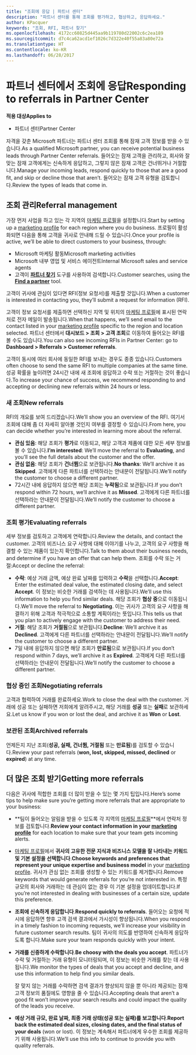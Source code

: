 ```yaml
---
title: "조회에 응답 | 파트너 센터"
description: "파트너 센터를 통해 조회를 평가하고, 협상하고, 응답하세요."
author: KPacquer
keywords: "조회, RFI, 파트너 찾기"
ms.openlocfilehash: 4172cc60825d445aa9b119780d22002c6c2ea189
ms.sourcegitcommit: d7c4ca62acd1ef1026c7d322e40f55a83a80e72a
ms.translationtype: HT
ms.contentlocale: ko-KR
ms.lasthandoff: 06/28/2017
---
```

# <a name="responding-to-referrals-in-partner-center"></a><span data-ttu-id="c901c-104">파트너 센터에서 조회에 응답</span><span class="sxs-lookup"><span data-stu-id="c901c-104">Responding to referrals in Partner Center</span></span>

**<span data-ttu-id="c901c-105">적용 대상</span><span class="sxs-lookup"><span data-stu-id="c901c-105">Applies to</span></span>**

-  <span data-ttu-id="c901c-106">파트너 센터</span><span class="sxs-lookup"><span data-stu-id="c901c-106">Partner Center</span></span>

<span data-ttu-id="c901c-107">자격을 갖춘 Microsoft 파트너는 파트너 센터 조회를 통해 잠재 고객 정보를 받을 수 있습니다.</span><span class="sxs-lookup"><span data-stu-id="c901c-107">As a qualified Microsoft partner, you can receive potential business leads through Partner Center referrals.</span></span> <span data-ttu-id="c901c-108">들어오는 잠재 고객을 관리하고, 회사와 잘 맞는 잠재 고객에게는 신속하게 응답하고, 그렇지 않은 잠재 고객은 건너뛰거나 거절합니다.</span><span class="sxs-lookup"><span data-stu-id="c901c-108">Manage your incoming leads, respond quickly to those that are a good fit, and skip or decline those that aren’t.</span></span> <span data-ttu-id="c901c-109">들어오는 잠재 고객 유형을 검토합니다.</span><span class="sxs-lookup"><span data-stu-id="c901c-109">Review the types of leads that come in.</span></span> 

## <a name="referral-management"></a><span data-ttu-id="c901c-110">조회 관리</span><span class="sxs-lookup"><span data-stu-id="c901c-110">Referral management</span></span>

<span data-ttu-id="c901c-111">가장 먼저 사업을 하고 있는 각 지역의 [마케팅 프로필](create-a-marketing-profile.md)을 설정합니다.</span><span class="sxs-lookup"><span data-stu-id="c901c-111">Start by setting up a [marketing profile](create-a-marketing-profile.md) for each region where you do business.</span></span> <span data-ttu-id="c901c-112">프로필이 활성화되면 다음을 통해 고객을 귀사로 안내해 드릴 수 있습니다.</span><span class="sxs-lookup"><span data-stu-id="c901c-112">Once your profile is active, we’ll be able to direct customers to your business, through:</span></span>

*  <span data-ttu-id="c901c-113">Microsoft 마케팅 활동</span><span class="sxs-lookup"><span data-stu-id="c901c-113">Microsoft marketing activities</span></span>
*  <span data-ttu-id="c901c-114">Microsoft 내부 영업 및 서비스 에이전트</span><span class="sxs-lookup"><span data-stu-id="c901c-114">Internal Microsoft sales and service agents</span></span>
*  <span data-ttu-id="c901c-115">고객이 **[파트너 찾기](https://partnercenter.microsoft.com/pcv/search)** 도구를 사용하여 검색합니다.</span><span class="sxs-lookup"><span data-stu-id="c901c-115">Customer searches, using the **[Find a partner](https://partnercenter.microsoft.com/pcv/search)** tool.</span></span>

<span data-ttu-id="c901c-116">고객이 귀사에 관심이 있다면 RFI(정보 요청서)를 제출할 것입니다.</span><span class="sxs-lookup"><span data-stu-id="c901c-116">When a customer is interested in contacting you, they’ll submit a request for information (RFI).</span></span> 

<span data-ttu-id="c901c-117">고객이 정보 요청서를 제출하면 선택하신 지역 및 위치의 [마케팅 프로필](create-a-marketing-profile.md)에 표시된 연락처로 전자 메일이 발송됩니다.</span><span class="sxs-lookup"><span data-stu-id="c901c-117">When that happens, we’ll send email to the contact listed in your [marketing profile](create-a-marketing-profile.md) specific to the region and location selected.</span></span> <span data-ttu-id="c901c-118">파트너 센터에서 **대시보드 > 조회 > 고객 조회**로 이동하여 들어오는 RFI를 볼 수도 있습니다.</span><span class="sxs-lookup"><span data-stu-id="c901c-118">You can also see incoming RFIs in Partner Center: go to **Dashboard > Referrals > Customer referrals**.</span></span>

<span data-ttu-id="c901c-119">고객이 동시에 여러 회사에 동일한 RFI를 보내는 경우도 종종 있습니다.</span><span class="sxs-lookup"><span data-stu-id="c901c-119">Customers often choose to send the same RFI to multiple companies at the same time.</span></span> <span data-ttu-id="c901c-120">성공 확률을 높이려면 24시간 내에 새 조회에 응답하고 수락 또는 거절하는 것이 좋습니다.</span><span class="sxs-lookup"><span data-stu-id="c901c-120">To increase your chance of success, we recommend responding to and accepting or declining new referrals within 24 hours or less.</span></span>

### <a name="new-referrals"></a><span data-ttu-id="c901c-121">새 조회</span><span class="sxs-lookup"><span data-stu-id="c901c-121">New referrals</span></span>

<span data-ttu-id="c901c-122">RFI의 개요를 보여 드리겠습니다.</span><span class="sxs-lookup"><span data-stu-id="c901c-122">We’ll show you an overview of the RFI.</span></span> <span data-ttu-id="c901c-123">여기서 조회에 대해 좀 더 자세히 알아볼 것인지 여부를 결정할 수 있습니다.</span><span class="sxs-lookup"><span data-stu-id="c901c-123">From here, you can decide whether you’re interested in learning more about the referral.</span></span> 

*  <span data-ttu-id="c901c-124">**관심 있음**: 해당 조회가 **평가**로 이동되고, 해당 고객과 제품에 대한 모든 세부 정보를 볼 수 있습니다.</span><span class="sxs-lookup"><span data-stu-id="c901c-124">**I’m interested**: We’ll move the referral to **Evaluating**, and you’ll see the full details about the customer and the offer.</span></span> 
*  <span data-ttu-id="c901c-125">**관심 없음**: 해당 조회가 **건너뜀**으로 보관됩니다.</span><span class="sxs-lookup"><span data-stu-id="c901c-125">**No thanks**: We’ll archive it as **Skipped**.</span></span> <span data-ttu-id="c901c-126">고객에게 다른 파트너를 선택하라는 안내문이 전달됩니다.</span><span class="sxs-lookup"><span data-stu-id="c901c-126">We’ll notify the customer to choose a different partner.</span></span>
*  <span data-ttu-id="c901c-127">72시간 내에 응답하지 않으면 해당 조회는 **누락됨**으로 보관됩니다.</span><span class="sxs-lookup"><span data-stu-id="c901c-127">If you don’t respond within 72 hours, we’ll archive it as **Missed**.</span></span> <span data-ttu-id="c901c-128">고객에게 다른 파트너를 선택하라는 안내문이 전달됩니다.</span><span class="sxs-lookup"><span data-stu-id="c901c-128">We’ll notify the customer to choose a different partner.</span></span>

### <a name="evaluating-referrals"></a><span data-ttu-id="c901c-129">조회 평가</span><span class="sxs-lookup"><span data-stu-id="c901c-129">Evaluating referrals</span></span>

<span data-ttu-id="c901c-130">세부 정보를 검토하고 고객에게 연락합니다.</span><span class="sxs-lookup"><span data-stu-id="c901c-130">Review the details, and contact the customer.</span></span> <span data-ttu-id="c901c-131">고객의 비즈니스 요구 사항에 대해 이야기를 나누고, 고객의 요구 사항을 해결할 수 있는 제품이 있는지 확인합니다.</span><span class="sxs-lookup"><span data-stu-id="c901c-131">Talk to them about their business needs, and determine if you have an offer that can help them.</span></span> <span data-ttu-id="c901c-132">조회를 수락 또는 거절:</span><span class="sxs-lookup"><span data-stu-id="c901c-132">Accept or decline the referral:</span></span> 

*  <span data-ttu-id="c901c-133">**수락**: 예상 거래 금액, 예상 완료 날짜를 입력하고 **수락**을 선택합니다.</span><span class="sxs-lookup"><span data-stu-id="c901c-133">**Accept**: Enter the estimated deal value, the estimated closing date, and select **Accept**.</span></span> <span data-ttu-id="c901c-134">이 정보는 비슷한 거래를 검색하는 데 사용됩니다.</span><span class="sxs-lookup"><span data-stu-id="c901c-134">We’ll use this information to help you find similar deals.</span></span> <span data-ttu-id="c901c-135">해당 조회가 **협상 중**으로 이동됩니다.</span><span class="sxs-lookup"><span data-stu-id="c901c-135">We’ll move the referral to **Negotiating**.</span></span> <span data-ttu-id="c901c-136">이는 귀사가 고객의 요구 사항을 해결하기 위해 고객과 적극적으로 소통할 계획이라는 뜻입니다.</span><span class="sxs-lookup"><span data-stu-id="c901c-136">This tells us that you plan to actively engage with the customer to address their need.</span></span>
*  <span data-ttu-id="c901c-137">**거절**: 해당 조회가 **거절됨**으로 보관됩니다.</span><span class="sxs-lookup"><span data-stu-id="c901c-137">**Decline**: We’ll archive it as **Declined**.</span></span> <span data-ttu-id="c901c-138">고객에게 다른 파트너를 선택하라는 안내문이 전달됩니다.</span><span class="sxs-lookup"><span data-stu-id="c901c-138">We’ll notify the customer to choose a different partner.</span></span>
*  <span data-ttu-id="c901c-139">7일 내에 응답하지 않으면 해당 조회가 **만료됨**으로 보관됩니다.</span><span class="sxs-lookup"><span data-stu-id="c901c-139">If you don’t respond within 7 days, we’ll archive it as **Expired**.</span></span> <span data-ttu-id="c901c-140">고객에게 다른 파트너를 선택하라는 안내문이 전달됩니다.</span><span class="sxs-lookup"><span data-stu-id="c901c-140">We’ll notify the customer to choose a different partner.</span></span>

### <a name="negotiating-referrals"></a><span data-ttu-id="c901c-141">협상 중인 조회</span><span class="sxs-lookup"><span data-stu-id="c901c-141">Negotiating referrals</span></span>

<span data-ttu-id="c901c-142">고객과 협력하여 거래를 완료하세요.</span><span class="sxs-lookup"><span data-stu-id="c901c-142">Work to close the deal with the customer.</span></span> <span data-ttu-id="c901c-143">거래에 성공 또는 실패하면 저희에게 알려주시고, 해당 거래를 **성공** 또는 **실패**로 보관하세요.</span><span class="sxs-lookup"><span data-stu-id="c901c-143">Let us know if you won or lost the deal, and archive it as **Won** or **Lost**.</span></span> 

### <a name="archived-referrals"></a><span data-ttu-id="c901c-144">보관된 조회</span><span class="sxs-lookup"><span data-stu-id="c901c-144">Archived referrals</span></span>

<span data-ttu-id="c901c-145">언제든지 지난 조회(**성공, 실패, 건너뜀, 거절됨** 또는 **만료됨**)를 검토할 수 있습니다.</span><span class="sxs-lookup"><span data-stu-id="c901c-145">Review your past referrals (**won, lost, skipped, missed, declined** or **expired**) at any time.</span></span> 

## <a name="getting-more-referrals"></a><span data-ttu-id="c901c-146">더 많은 조회 받기</span><span class="sxs-lookup"><span data-stu-id="c901c-146">Getting more referrals</span></span>

<span data-ttu-id="c901c-147">다음은 귀사에 적합한 조회를 더 많이 받을 수 있는 몇 가지 팁입니다.</span><span class="sxs-lookup"><span data-stu-id="c901c-147">Here’s some tips to help make sure you’re getting more referrals that are appropriate to your business:</span></span>

*  <span data-ttu-id="c901c-148">**팀이 들어오는 알림을 받을 수 있도록 각 지역의 [마케팅 프로필](create-a-marketing-profile.md)**에서 연락처 정보를 검토합니다.</span><span class="sxs-lookup"><span data-stu-id="c901c-148">**Review your contact information in your [marketing profile](create-a-marketing-profile.md)** for each location to make sure that your team gets incoming alerts.</span></span>

*  <span data-ttu-id="c901c-149">[마케팅 프로필](create-a-marketing-profile.md)에서 **귀사의 고유한 전문 지식과 비즈니스 모델을 잘 나타내는 키워드 및 기본 설정을 선택합니다**.</span><span class="sxs-lookup"><span data-stu-id="c901c-149">**Choose keywords and preferences that represent your unique expertise and business model** in your [marketing profile](create-a-marketing-profile.md).</span></span> <span data-ttu-id="c901c-150">귀사가 관심 없는 조회를 생성할 수 있는 키워드를 제거합니다.</span><span class="sxs-lookup"><span data-stu-id="c901c-150">Remove keywords that would generate referrals for you’re not interested in.</span></span> <span data-ttu-id="c901c-151">특정 규모의 회사와 거래하는 데 관심이 없는 경우 이 기본 설정을 업데이트합니다.</span><span class="sxs-lookup"><span data-stu-id="c901c-151">If you’re not interested in dealing with businesses of a certain size, update this preference.</span></span>

*  <span data-ttu-id="c901c-152">**조회에 신속하게 응답합니다**.</span><span class="sxs-lookup"><span data-stu-id="c901c-152">**Respond quickly to referrals**.</span></span> <span data-ttu-id="c901c-153">들어오는 요청에 적시에 응답하면 향후 고객 검색 결과에서 가시성이 향상됩니다.</span><span class="sxs-lookup"><span data-stu-id="c901c-153">When you respond in a timely fashion to incoming requests, we’ll increase your visibility in future customer search results.</span></span> <span data-ttu-id="c901c-154">팀이 귀사의 의도를 반영하여 신속하게 응답하도록 합니다.</span><span class="sxs-lookup"><span data-stu-id="c901c-154">Make sure your team responds quickly with your intent.</span></span>

*  <span data-ttu-id="c901c-155">**거래를 신중하게 수락합니다**.</span><span class="sxs-lookup"><span data-stu-id="c901c-155">**Be choosy with the deals you accept**.</span></span> <span data-ttu-id="c901c-156">파트너가 수락 및 거절하는 거래 유형이 모니터링되며, 이 정보는 비슷한 거래를 찾는 데 사용됩니다.</span><span class="sxs-lookup"><span data-stu-id="c901c-156">We monitor the types of deals that you accept and decline, and use this information to help find you similar deals.</span></span> 

   <span data-ttu-id="c901c-157">잘 맞지 않는 거래를 수락하면 검색 결과가 향상되지 않을 뿐 아니라 제공되는 잠재 고객 정보의 품질에도 영향을 줄 수 있습니다.</span><span class="sxs-lookup"><span data-stu-id="c901c-157">Accepting deals that aren’t a good fit won’t improve your search results and could impact the quality of the leads you receive.</span></span>

*  <span data-ttu-id="c901c-158">**예상 거래 규모, 완료 날짜, 최종 거래 상태(성공 또는 실패)를 보고합니다**.</span><span class="sxs-lookup"><span data-stu-id="c901c-158">**Report back the estimated deal sizes, closing dates, and the final status of your deals** (won or lost).</span></span> <span data-ttu-id="c901c-159">이 정보는 계속해서 파트너에게 우수한 조회를 제공하기 위해 사용됩니다.</span><span class="sxs-lookup"><span data-stu-id="c901c-159">We’ll use this info to continue to provide you with quality referrals.</span></span>
